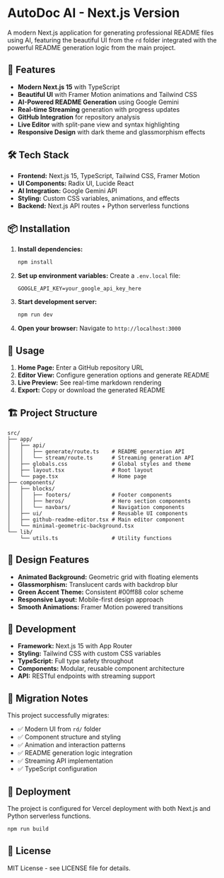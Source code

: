 # AutoDoc AI - Next.js Version

A modern Next.js application for generating professional README files using AI, featuring the beautiful UI from the `rd` folder integrated with the powerful README generation logic from the main project.

## 🚀 Features

- **Modern Next.js 15** with TypeScript
- **Beautiful UI** with Framer Motion animations and Tailwind CSS
- **AI-Powered README Generation** using Google Gemini
- **Real-time Streaming** generation with progress updates
- **GitHub Integration** for repository analysis
- **Live Editor** with split-pane view and syntax highlighting
- **Responsive Design** with dark theme and glassmorphism effects

## 🛠️ Tech Stack

- **Frontend:** Next.js 15, TypeScript, Tailwind CSS, Framer Motion
- **UI Components:** Radix UI, Lucide React
- **AI Integration:** Google Gemini API
- **Styling:** Custom CSS variables, animations, and effects
- **Backend:** Next.js API routes + Python serverless functions

## 📦 Installation

1. **Install dependencies:**
   ```bash
   npm install
   ```

2. **Set up environment variables:**
   Create a `.env.local` file:
   ```
   GOOGLE_API_KEY=your_google_api_key_here
   ```

3. **Start development server:**
   ```bash
   npm run dev
   ```

4. **Open your browser:**
   Navigate to `http://localhost:3000`

## 🎯 Usage

1. **Home Page:** Enter a GitHub repository URL
2. **Editor View:** Configure generation options and generate README
3. **Live Preview:** See real-time markdown rendering
4. **Export:** Copy or download the generated README

## 🏗️ Project Structure

```
src/
├── app/
│   ├── api/
│   │   ├── generate/route.ts    # README generation API
│   │   └── stream/route.ts      # Streaming generation API
│   ├── globals.css              # Global styles and theme
│   ├── layout.tsx               # Root layout
│   └── page.tsx                 # Home page
├── components/
│   ├── blocks/
│   │   ├── footers/             # Footer components
│   │   ├── heros/               # Hero section components
│   │   └── navbars/             # Navigation components
│   ├── ui/                      # Reusable UI components
│   ├── github-readme-editor.tsx # Main editor component
│   └── minimal-geometric-background.tsx
└── lib/
    └── utils.ts                 # Utility functions
```

## 🎨 Design Features

- **Animated Background:** Geometric grid with floating elements
- **Glassmorphism:** Translucent cards with backdrop blur
- **Green Accent Theme:** Consistent #00ff88 color scheme
- **Responsive Layout:** Mobile-first design approach
- **Smooth Animations:** Framer Motion powered transitions

## 🔧 Development

- **Framework:** Next.js 15 with App Router
- **Styling:** Tailwind CSS with custom CSS variables
- **TypeScript:** Full type safety throughout
- **Components:** Modular, reusable component architecture
- **API:** RESTful endpoints with streaming support

## 📝 Migration Notes

This project successfully migrates:
- ✅ Modern UI from `rd/` folder
- ✅ Component structure and styling
- ✅ Animation and interaction patterns
- ✅ README generation logic integration
- ✅ Streaming API implementation
- ✅ TypeScript configuration

## 🚀 Deployment

The project is configured for Vercel deployment with both Next.js and Python serverless functions.

```bash
npm run build
```

## 📄 License

MIT License - see LICENSE file for details.